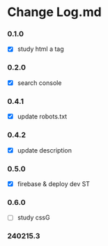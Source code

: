 # Change Log.md

### 0.1.0
- [x] study html a tag

### 0.2.0
- [x] search console

### 0.4.1
- [x] update robots.txt

### 0.4.2
- [x] update description

### 0.5.0
- [x] firebase & deploy dev ST

### 0.6.0
- [ ] study cssG

### 240215.3
